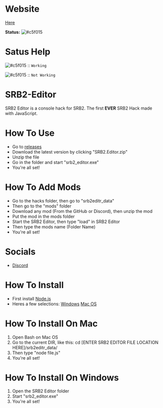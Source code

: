 # Website
[Here](https://srb2-editor.glitch.me/)

**Status:** ![#c5f015](https://via.placeholder.com/12/green/000000?text=+)

# Satus Help
![#c5f015](https://via.placeholder.com/19/green/000000?text=+) :: `Working`

![#c5f015](https://via.placeholder.com/19/FF0000/000000?text=+) :: `Not Working` 

# SRB2-Editor
SRB2 Editor is a console hack for SRB2. The first __EVER__ SRB2 Hack made with JavaScript.

# How To Use
- Go to [releases](https://github.com/Great-Hacking/SRB2-Editor/releases)
- Download the latest version by clicking "SRB2.Editor.zip"
- Unzip the file
- Go in the folder and start "srb2_editor.exe"
- You're all set!

# How To Add Mods
- Go to the hacks folder, then go to "srb2editr_data"
- Then go to the "mods" folder
- Download any mod (From the GitHub or Discord), then unzip the mod
- Put the mod in the mods folder
- Start the SRB2 Editor, then type "load" in SRB2 Editor
- Then type the mods name (Folder Name)
- You're all set!

# Socials
- [Discord](https://discord.gg/FCdUdJnYFT)

# How To Install
- First install [Node.js](https://nodejs.org/en/download/)
- Heres a few selections:
   [Windows](https://nodejs.org/dist/v14.16.0/node-v14.16.0-x64.msi)
   [Mac OS](https://nodejs.org/dist/v14.16.0/node-v14.16.0.pkg)

# How To Install On Mac
1. Open Bash on Mac OS
2. Go to the current DIR, like this: cd [ENTER SRB2 EDITOR FILE LOCATION HERE]/srb2editr_data/
3. Then type "node file.js"
4. You're all set!

# How To Install On Windows
1. Open the SRB2 Editor folder
2. Start "srb2_editor.exe"
3. You're all set!
